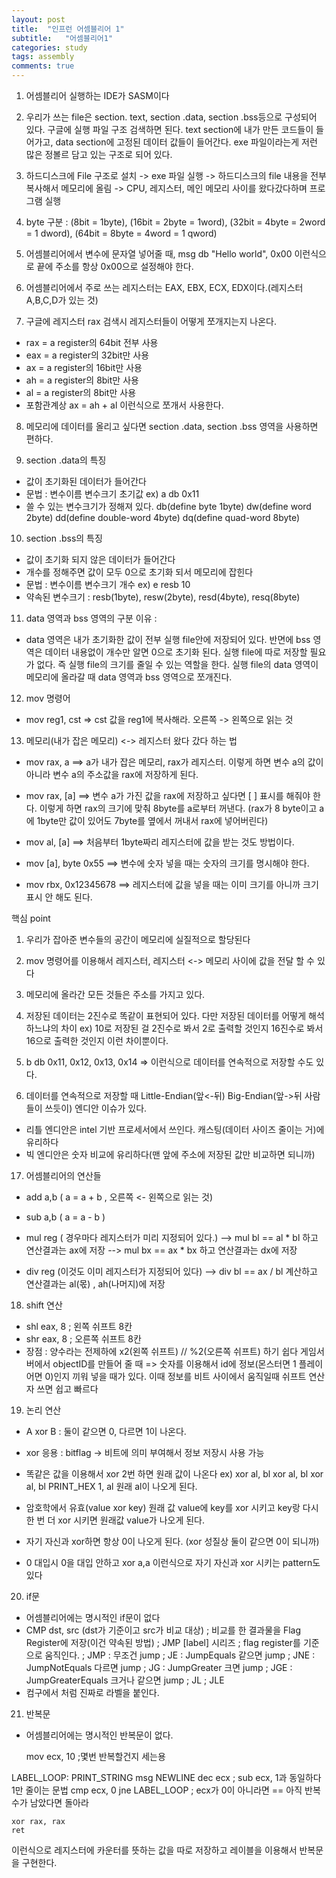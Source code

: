 ```yaml
---
layout: post
title:  "인프런 어셈블리어 1"
subtitle:   "어셈블리어1"
categories: study
tags: assembly
comments: true
---
```


1. 어셈블리어 실행하는 IDE가 SASM이다

2. 우리가 쓰는 file은 section. text, section .data, section .bss등으로 구성되어 있다. 구글에 실행 파일 구조 검색하면 된다.
text section에 내가 만든 코드들이 들어가고, data section에 고정된 데이터 값들이 들어간다. exe 파일이라는게 저런 많은 정볼르 담고 있는 구조로 되어 있다.

3. 하드디스크에 File 구조로 설치 -> exe 파일 실행 -> 하드디스크의 file 내용을 전부 복사해서 메모리에 올림 -> CPU, 레지스터, 메인 메모리 사이를 왔다갔다하며 프로그램 실행

4. byte 구분 : (8bit = 1byte), (16bit = 2byte = 1word), (32bit = 4byte = 2word = 1 dword), (64bit = 8byte = 4word = 1 qword)

5. 어셈블리어에서 변수에 문자열 넣어줄 때, msg db "Hello world", 0x00 이런식으로 끝에 주소를 항상 0x00으로 설정해야 한다.

6. 어셈블리어에서 주로 쓰는 레지스터는 EAX, EBX, ECX, EDX이다.(레지스터 A,B,C,D가 있는 것)

7. 구글에 레지스터 rax 검색시 레지스터들이 어떻게 쪼개지는지 나온다.
- rax = a register의 64bit 전부 사용
- eax = a register의 32bit만 사용
- ax = a register의 16bit만  사용
- ah = a register의 8bit만  사용
- al = a register의 8bit만  사용
- 포함관계상 ax = ah + al 이런식으로 쪼개서 사용한다.     

8. 메모리에 데이터를 올리고 싶다면 section .data, section .bss 영역을 사용하면 편하다.

9. section .data의 특징
- 값이 초기화된 데이터가 들어간다
- 문법 : 변수이름 변수크기 초기값  ex) a db 0x11
- 쓸 수 있는 변수크기가 정해져 있다. db(define byte 1byte) dw(define word 2byte) dd(define double-word 4byte) dq(define quad-word 8byte)

10. section .bss의 특징
- 값이 초기화 되지 않은 데이터가 들어간다
- 개수를 정해주면 값이 모두 0으로 초기화 되서 메모리에 잡힌다
- 문법 : 변수이름 변수크기 개수 ex) e resb 10
- 약속된 변수크기 : resb(1byte), resw(2byte), resd(4byte), resq(8byte)

11. data 영역과 bss 영역의 구분 이유 :
- data 영역은 내가 초기화한 값이 전부 실행 file안에 저장되어 있다. 반면에 bss 영역은 데이터 내용없이 개수만 알면 0으로 초기화 된다. 실행 file에 따로 저장할 필요가 없다.
즉 실행 file의 크기를 줄일 수 있는 역할을 한다. 실행 file의 data 영역이 메모리에 올라갈 때 data 영역과 bss 영역으로 쪼개진다.

12. mov 명령어
- mov reg1, cst => cst 값을 reg1에 복사해라. 오른쪽 -> 왼쪽으로 읽는 것

13. 메모리(내가 잡은 메모리) <-> 레지스터 왔다 갔다 하는 법
- mov rax, a ==> a가 내가 잡은 메모리, rax가 레지스터. 이렇게 하면 변수 a의 값이 아니라 변수 a의 주소값을 rax에 저장하게 된다.

- mov rax, [a] ==> 변수 a가 가진 값을 rax에 저장하고 싶다면 [ ] 표시를 해줘야 한다. 이렇게 하면 rax의 크기에 맞춰 8byte를 a로부터 꺼낸다.
(rax가 8 byte이고 a에 1byte만 값이 있어도 7byte를 옆에서 꺼내서 rax에 넣어버린다)

- mov al, [a] ==> 처음부터 1byte짜리 레지스터에 값을 받는 것도 방법이다.

- mov [a], byte 0x55 ==> 변수에 숫자 넣을 때는 숫자의 크기를 명시해야 한다.

- mov rbx, 0x12345678 ==> 레지스터에 값을 넣을 때는 이미 크기를 아니까 크기 표시 안 해도 된다.

핵심 point
1. 우리가 잡아준 변수들의 공간이 메모리에 실질적으로 할당된다
2. mov 명령어를 이용해서 레지스터, 레지스터 <-> 메모리 사이에 값을 전달 할 수 있다
3. 메모리에 올라간 모든 것들은 주소를 가지고 있다.

14. 저장된 데이터는 2진수로 똑같이 표현되어 있다. 다만 저장된 데이터를 어떻게 해석하느냐의 차이
ex) 10로 저장된 걸 2진수로 봐서 2로 출력할 것인지 16진수로 봐서 16으로 출력한 것인지 이런 차이뿐이다.

15. b db 0x11, 0x12, 0x13, 0x14 => 이런식으로 데이터를 연속적으로 저장할 수도 있다.

16. 데이터를 연속적으로 저장할 때 Little-Endian(앞<-뒤) Big-Endian(앞->뒤 사람들이 쓰듯이) 엔디안 이슈가 있다.
- 리틀 엔디안은 intel 기반 프로세서에서 쓰인다. 캐스팅(데이터 사이즈 줄이는 거)에 유리하다
- 빅 엔디안은 숫자 비교에 유리하다(맨 앞에 주소에 저장된 값만 비교하면 되니까)

17. 어셈블리어의 연산들
- add a,b ( a = a + b , 오른쪽 <- 왼쪽으로 읽는 것)
- sub a,b ( a = a - b )
- mul reg ( 경우마다 레지스터가 미리 지정되어 있다.)
--> mul bl == al * bl 하고 연산결과는 ax에 저장
--> mul bx == ax * bx 하고 연산결과는 dx에 저장

- div reg (이것도 이미 레지스터가 지정되어 있다)
--> div bl == ax / bl 계산하고 연산결과는 al(몫) , ah(나머지)에 저장

18. shift 연산
- shl eax, 8 ; 왼쪽 쉬프트 8칸
- shr eax, 8 ; 오른쪽 쉬프트 8칸
- 장점 : 양수라는 전제하에 x2(왼쪽 쉬프트) // %2(오른쪽 쉬프트) 하기 쉽다
         게임서버에서 objectID를 만들어 줄 때 => 숫자를 이용해서 id에 정보(몬스터면 1 플레이어면 0)인지 끼워 넣을 때가 있다. 이때 정보를 비트 사이에서 움직일때 쉬프트 연산자 쓰면
         쉽고 빠르다

 19. 논리 연산
 - A xor B : 둘이 같으면 0, 다르면 1이 나온다.
 - xor 응용 : bitflag -> 비트에 의미 부여해서 정보 저장시 사용 가능
 - 똑같은 값을 이용해서 xor 2번 하면 원래 값이 나온다
 ex) xor al, bl
     xor al, bl
     xor al, bl
     PRINT_HEX 1, al 원래 al이 나오게 된다.
 - 암호학에서 유효(value xor key)
 원래 값 value에 key를 xor 시키고 key랑 다시 한 번 더 xor 시키면 원래값 value가 나오게 된다.

 - 자기 자신과 xor하면 항상 0이 나오게 된다. (xor 성질상 둘이 같으면 0이 되니까)
 - 0 대입시 0을 대입 안하고 xor a,a 이런식으로 자기 자신과 xor 시키는 pattern도 있다

 20. if문
 - 어셈블리어에는 명시적인 if문이 없다
 - CMP dst, src (dst가 기준이고 src가 비교 대상)
    ; 비교를 한 결과물을 Flag Register에 저장(이건 약속된 방법)
    ; JMP [label] 시리즈
    ; flag register를 기준으로 움직인다.
    ; JMP : 무조건 jump
    ; JE : JumpEquals 같으면 jump
    ; JNE : JumpNotEquals 다르면 jump
    ; JG : JumpGreater 크면 jump
    ; JGE : JumpGreaterEquals 크거나 같으면 jump
    ; JL
    ; JLE
 - 컴구에서 처럼 진짜로 라벨을 붙인다.

 21. 반복문
 - 어셈블리어에는 명시적인 반복문이 없다.

    mov ecx, 10 ;몇번 반복할건지 세는용

LABEL_LOOP:
    PRINT_STRING msg
    NEWLINE
    dec ecx ; sub ecx, 1과 동일하다 1만 줄이는 문법
    cmp ecx, 0
    jne LABEL_LOOP ; ecx가 0이 아니라면 == 아직 반복수가 남았다면 돌아라

    xor rax, rax
    ret

이런식으로 레지스터에 카운터를 뜻하는 값을 따로 저장하고 레이블을 이용해서 반복문을 구현한다.
